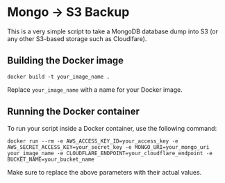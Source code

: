 # Mongo -> S3 Backup

This is a very simple script to take a MongoDB database dump into S3 (or any other S3-based storage such as Cloudlfare).

## Building the Docker image
```
docker build -t your_image_name .
```
Replace `your_image_name` with a name for your Docker image.

## Running the Docker container

To run your script inside a Docker container, use the following command:

```
docker run --rm -e AWS_ACCESS_KEY_ID=your_access_key -e AWS_SECRET_ACCESS_KEY=your_secret_key -e MONGO_URI=your_mongo_uri your_image_name -e CLOUDFLARE_ENDPOINT=your_cloudflare_endpoint -e BUCKET_NAME=your_bucket_name
```

Make sure to replace the above parameters with their actual values.
